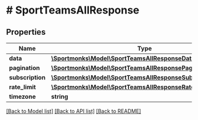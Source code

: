 # # SportTeamsAllResponse

## Properties

Name | Type | Description | Notes
------------ | ------------- | ------------- | -------------
**data** | [**\Sportmonks\Model\SportTeamsAllResponseDataInner[]**](SportTeamsAllResponseDataInner.md) |  | [optional]
**pagination** | [**\Sportmonks\Model\SportTeamsAllResponsePagination**](SportTeamsAllResponsePagination.md) |  | [optional]
**subscription** | [**\Sportmonks\Model\SportTeamsAllResponseSubscriptionInner[]**](SportTeamsAllResponseSubscriptionInner.md) |  | [optional]
**rate_limit** | [**\Sportmonks\Model\SportTeamsAllResponseRateLimit**](SportTeamsAllResponseRateLimit.md) |  | [optional]
**timezone** | **string** |  | [optional]

[[Back to Model list]](../../README.md#models) [[Back to API list]](../../README.md#endpoints) [[Back to README]](../../README.md)
